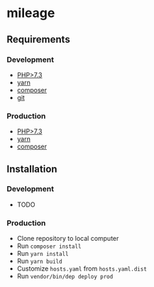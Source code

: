 # mileage

## Requirements

### Development

* [PHP>7.3](https://php.net)
* [yarn](https://yarnpkg.com)
* [composer](https://getcomposer.org/)
* [git](https://git-scm.com/)

### Production

* [PHP>7.3](https://php.net)
* [yarn](https://yarnpkg.com)
* [composer](https://getcomposer.org/)

## Installation

### Development

* TODO

### Production

* Clone repository to local computer
* Run `composer install`
* Run `yarn install`
* Run `yarn build`
* Customize `hosts.yaml` from `hosts.yaml.dist`
* Run `vendor/bin/dep deploy prod`
